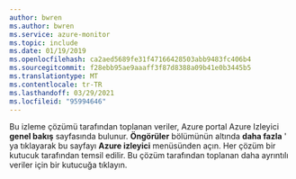 ```yaml
---
author: bwren
ms.author: bwren
ms.service: azure-monitor
ms.topic: include
ms.date: 01/19/2019
ms.openlocfilehash: ca2aed5689fe31f47166428503abb9483fc406b4
ms.sourcegitcommit: f28ebb95ae9aaaff3f87d8388a09b41e0b3445b5
ms.translationtype: MT
ms.contentlocale: tr-TR
ms.lasthandoff: 03/29/2021
ms.locfileid: "95994646"
---
```

Bu izleme çözümü tarafından toplanan veriler, Azure portal Azure Izleyici **genel bakış** sayfasında bulunur. **Öngörüler** bölümünün altında **daha fazla** ' ya tıklayarak bu sayfayı **Azure izleyici** menüsünden açın. Her çözüm bir kutucuk tarafından temsil edilir. Bu çözüm tarafından toplanan daha ayrıntılı veriler için bir kutucuğa tıklayın.